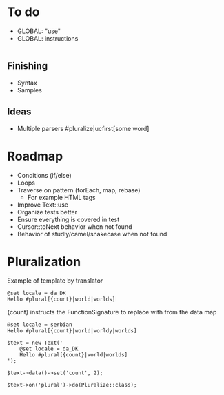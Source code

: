 # To do

* GLOBAL: "use"
* GLOBAL: instructions

```php

```

## Finishing
* Syntax
* Samples

## Ideas
* Multiple parsers #pluralize|ucfirst[some word]

# Roadmap
* Conditions (if/else)
* Loops
* Traverse on pattern (forEach, map, rebase)
	* For example HTML tags
* Improve Text::use
* Organize tests better
* Ensure everything is covered in test
* Cursor::toNext behavior when not found
* Behavior of studly/camel/snakecase when not found



# Pluralization

Example of template by translator

```
@set locale = da_DK
Hello #plural[{count}|world|worlds]
```
{count} instructs the FunctionSignature to replace with from the data map

```
@set locale = serbian
Hello #plural[{count}|world|worldy|worlds]
```

```
$text = new Text('
	@set locale = da_DK
	Hello #plural[{count}|world|worlds]
');

$text->data()->set('count', 2);

$text->on('plural')->do(Pluralize::class);
```